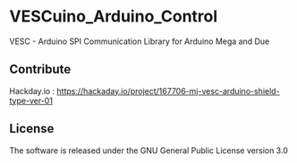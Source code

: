 # VESCuino_Arduino_Control
VESC - Arduino SPI Communication Library for Arduino Mega and Due

## Contribute
Hackday.io : https://hackaday.io/project/167706-mj-vesc-arduino-shield-type-ver-01

## License
The software is released under the GNU General Public License version 3.0